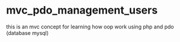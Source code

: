 # mvc_pdo_management_users
this is an mvc concept for learning how oop work  using php and pdo (database mysql) 
